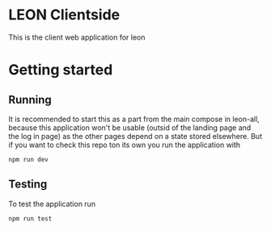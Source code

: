 # LEON Clientside 
This is the client web application for leon

# Getting started

## Running 
It is recommended to start this as a part from the main compose in leon-all, because this application won't be usable (outsid of the landing page and the log in page) as the other pages depend on a state stored elsewhere. But if you want to check this repo ton its own you run the application with
```
npm run dev 
```

## Testing 
To test the application run
```
npm run test
```
